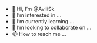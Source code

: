 - 👋 Hi, I’m @AviiiSk
- 👀 I’m interested in ...
- 🌱 I’m currently learning ...
- 💞️ I’m looking to collaborate on ...
- 📫 How to reach me ...

<!---
AviiiSk/AviiiSk is a ✨ special ✨ repository because its `README.md` (this file) appears on your GitHub profile.
You can click the Preview link to take a look at your changes.
--->
